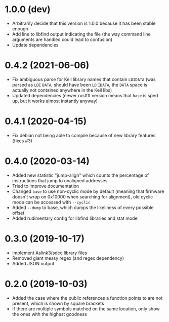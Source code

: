 1.0.0 (dev)
==================
* Arbitrarily decide that this version is 1.0.0 because it has been stable enough
* Add line to libfind output indicating the file (the way command line arguments are handled could lead to confusion)
* Update dependencies

0.4.2 (2021-06-06)
==================
* Fix ambiguous parse for Keil library names that contain `LDIDATA` (was parsed as `LDI` `DATA`, should have been `LD` `IDATA`, the `DATA` space is actually not contained anywhere in the Keil libs)
* Updated dependencies (newer rustfft version means that `base` is sped up, but it works almost instantly anyway)

0.4.1 (2020-04-15)
==================
* Fix debian not being able to compile because of new library features (fixes #3)

0.4.0 (2020-03-14)
==================
* Added new statistic "jump-align" which counts the percentage of instructions that jump to unaligned addresses
* Tried to improve documentation
* Changed `base` to use non-cyclic mode by default (meaning that firmware doesn't wrap on 0x10000 when searching for alignment), old cyclic mode can be accessed with `--cyclic`
* Added `--dump` to base, which dumps the likeliness of every possible offset
* Added rudimentary config for libfind libraries and stat mode

0.3.0 (2019-10-17)
==================
* Implement Aslink3/sdcc library files 
* Removed giant messy regex (and regex dependency)
* Added JSON output

0.2.0 (2019-10-03)
==================
* Added the case where the public references a function points to are not present, which is shown by square brackets
* If there are multiple symbols matched on the same location, only show the ones with the highest goodness
